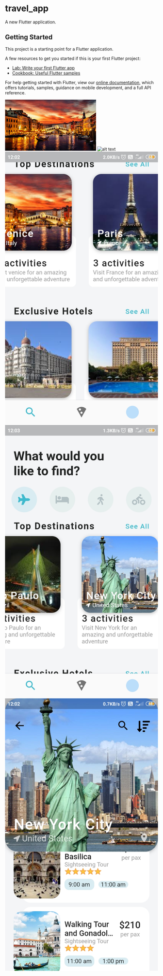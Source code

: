 # travel_app

A new Flutter application.

## Getting Started

This project is a starting point for a Flutter application.

A few resources to get you started if this is your first Flutter project:

- [Lab: Write your first Flutter app](https://flutter.dev/docs/get-started/codelab)
- [Cookbook: Useful Flutter samples](https://flutter.dev/docs/cookbook)

For help getting started with Flutter, view our
[online documentation](https://flutter.dev/docs), which offers tutorials,
samples, guidance on mobile development, and a full API reference.

![alt text](https://github.com/nileshmsd12345/travel_app/blob/main/assets/images/venice.jpg?raw=true)
![alt text](https://github.com/nileshmsd12345/travel_app/blob/main/assets/images/one(1).jpg?raw=true)
![alt text](https://github.com/nileshmsd12345/travel_app/blob/main/assets/images/two.jpg?raw=true)
![alt text](https://github.com/nileshmsd12345/travel_app/blob/main/assets/images/three.jpg?raw=true)
![alt text](https://github.com/nileshmsd12345/travel_app/blob/main/assets/images/four.jpg?raw=true)
